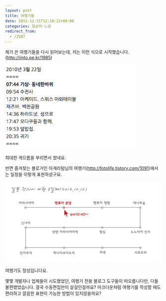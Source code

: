```yaml
---
layout: post
title: 여행기들
date: 2012-12-31T12:10:22+09:00
categories: 일상의-느낌
redirect_from:
  - /2587
---
```


제가 쓴 여행기들을 다시 읽어보는데, 저는 이런 식으로 시작했습니다. (<a href="http://jinto.pe.kr/1985">http://jinto.pe.kr/1985</a>)

![ ](/assets/media/uploads_2012_12_스크린샷-2012-12-31-오전-11.48.39.png)

최대한 게으름을 부리면서 썼네요.

반면 즐겨찾는 블로거인 아게라텀님의 여행기(<a href="http://fotolife.tistory.com/1091">http://fotolife.tistory.com/1091</a>)에서는 일정을 이렇게 표현하셨구요.

![ ](/assets/media/uploads_2012_12_스크린샷-2012-12-31-오전-11.44.18.png)

여행기도 정성입니다요.

몇몇 개발자나 업체들이 시도했었던, 여행기 전용 블로그 도구들이 떠오릅니다만, 다들 불편했었습니다. 결국 수동편집만이 살길인걸까요? 마크다운처럼 여행기를 작성할 때도 편리하고 깔끔한 표현이 가능한 방법이 있지않을까요?

